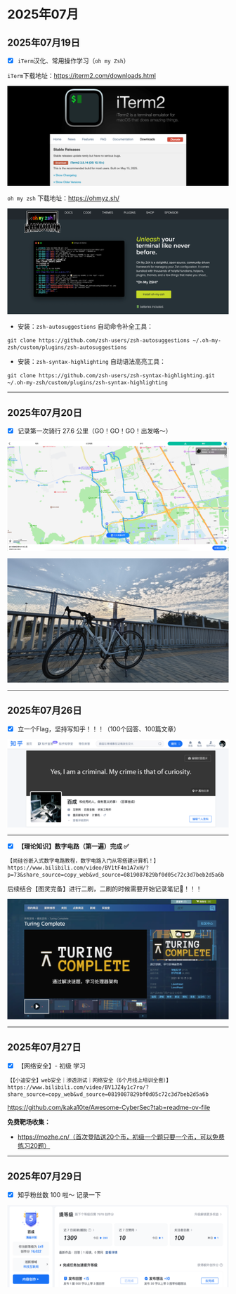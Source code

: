 # 2025年07月

## 2025年07月19日

- [x] `iTerm`汉化、常用操作学习（`oh my Zsh`）

`iTerm`下载地址：https://iterm2.com/downloads.html

![image-20250719133618866](2025年07月.assets/image-20250719133618866.png)

`oh my zsh` 下载地址：https://ohmyz.sh/

![image-20250719133447770](2025年07月.assets/image-20250719133447770.png)

- 安装：`zsh-autosuggestions` 自动命令补全工具：

```shell
git clone https://github.com/zsh-users/zsh-autosuggestions ~/.oh-my-zsh/custom/plugins/zsh-autosuggestions
```

- 安装：`zsh-syntax-highlighting` 自动语法高亮工具：

```shell
git clone https://github.com/zsh-users/zsh-syntax-highlighting.git ~/.oh-my-zsh/custom/plugins/zsh-syntax-highlighting
```

---

## 2025年07月20日

- [x] 记录第一次骑行 27.6 公里（GO！GO！GO！出发咯～）

![image-20250720153330279](2025年07月.assets/image-20250720153330279.png)

![71aa4c4c5281638c4409d854d12e1533](2025年07月.assets/71aa4c4c5281638c4409d854d12e1533.jpg)

---

## 2025年07月26日

- [x] 立一个Flag，坚持写知乎！！！（100个回答、100篇文章）

![image-20250726002303159](2025年07月.assets/image-20250726002303159.png)

---

- [x] **【理论知识】数字电路（第一遍）完成 ✅**

```
【尚硅谷嵌入式数字电路教程，数字电路入门从零搭建计算机！】 https://www.bilibili.com/video/BV1tF4m1A7xH/?p=73&share_source=copy_web&vd_source=0819087829bf0d05c72c3d7beb2d5a6b
```

后续结合【图灵完备】进行二刷，二刷的时候需要开始记录笔记📒！！！

![image-20250726113253133](2025年07月.assets/image-20250726113253133.png)

---

## 2025年07月27日

- [x] 【网络安全】- 初级 学习

```
【【小迪安全】web安全｜渗透测试｜网络安全（6个月线上培训全套）】 https://www.bilibili.com/video/BV1JZ4y1c7ro/?share_source=copy_web&vd_source=0819087829bf0d05c72c3d7beb2d5a6b
```

https://github.com/kaka10te/Awesome-CyberSec?tab=readme-ov-file

**免费靶场收集：**

- https://mozhe.cn/（首次登陆送20个币，初级一个题只要一个币，可以免费练习20题）

---

  ## 2025年07月29日

- [x] 知乎粉丝数 100 啦～ 记录一下

![image-20250729232631532](2025年07月.assets/image-20250729232631532.png)
